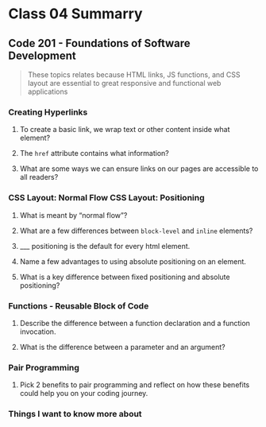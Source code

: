 # Class 04 Summarry
## Code 201 - Foundations of Software Development

> These topics relates because HTML links, JS functions, and CSS layout are essential to great responsive and functional web applications

### Creating Hyperlinks
1. To create a basic link, we wrap text or other content inside what element?
> 
2. The `href` attribute contains what information?
> 
3. What are some ways we can ensure links on our pages are accessible to all readers?
> 

### CSS Layout: Normal Flow CSS Layout: Positioning
1. What is meant by “normal flow”?
> 
2. What are a few differences between `block-level` and `inline` elements?
> 
3. ___ positioning is the default for every html element.
> 
4. Name a few advantages to using absolute positioning on an element.
> 
5. What is a key difference between fixed positioning and absolute positioning?
> 

### Functions - Reusable Block of Code
1. Describe the difference between a function declaration and a function invocation.
> 
2. What is the difference between a parameter and an argument?
> 

### Pair Programming
1. Pick 2 benefits to pair programming and reflect on how these benefits could help you on your coding journey.
> 

### Things I want to know more about